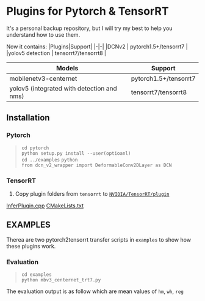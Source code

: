 # Plugins for Pytorch & TensorRT

It's a personal backup repository, but I will try my best to help you understand how to use them.

Now it contains:
|Plugins|Support|
|-|-|
|DCNv2 | pytorch1.5+/tensorrt7 |
|yolov5 detection | tensorrt7/tensorrt8 |

|Models|Support|
|-|-|
|mobilenetv3-centernet | pytorch1.5+/tensorrt7 |
|yolov5 (integrated with detection and nms) | tensorrt7/tensorrt8 |

## Installation

### Pytorch

>`cd pytorch`  
>`python setup.py install --user(optioanl)`  
>`cd ../examples`
>`python`  
>`from dcn_v2_wrapper import DeformableConv2DLayer as DCN`

### TensorRT

1. Copy plugin folders from `tensorrt` to [`NVIDIA/TensorRT/plugin`](https://github.com/NVIDIA/TensorRT/tree/master/plugin)

[InferPlugin.cpp](https://github.com/NVIDIA/TensorRT/blob/master/plugin/InferPlugin.cpp)
[CMakeLists.txt](https://github.com/NVIDIA/TensorRT/blob/master/plugin/CMakeLists.txt)

## EXAMPLES

Therea are two pytorch2tensorrt transfer scripts in `examples` to show how these plugins work.  

### Evaluation

>`cd examples`  
>`python mbv3_centernet_trt7.py`  

The evaluation output is as follow which are mean values of `hm`, `wh`, `reg`  
